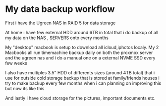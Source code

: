 # My data backup workflow

First i have the Ugreen NAS in RAID 5 for data storage

At home i have few external HDD around 6TB in total that i do backup of all my data on the NAS , SERVERS onto every months

My "desktop" macbook is setup to download all icloud,iphotos localy.
My 2 Macbooks all run timemachine backup daily on both the proxmox server and the ugreen nas and i do a manual one on a external NVME SSD every few weeks 

I also have multiples 3.5" HDD of differents sizes (around 4TB total) that i use for outside cold storage backup that is stored at family/friends houses i try to make backup every few months when i can planning on improving this but now its like this 

And lastly i have cloud storage for the pictures, important documents etc. 

